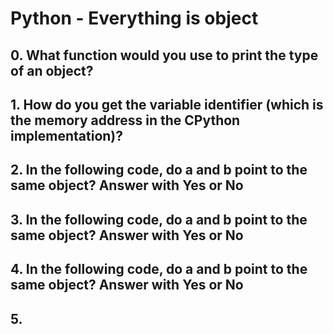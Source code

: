 # Python - Everything is object

## 0. What function would you use to print the type of an object?

## 1. How do you get the variable identifier (which is the memory address in the CPython implementation)?

## 2. In the following code, do a and b point to the same object? Answer with Yes or No

## 3. In the following code, do a and b point to the same object? Answer with Yes or No

## 4. In the following code, do a and b point to the same object? Answer with Yes or No

## 5. 